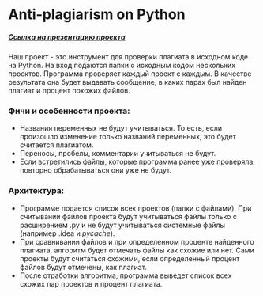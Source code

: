 # Anti-plagiarism on Python
##### [Ссылка на презентацию проекта](https://docs.google.com/presentation/d/1pwM77KrHbaE-vN94Jh-8vWR_oQB6jHfMTrfVR9SoYE4/edit#slide=id.p)

Наш проект - это инструмент для проверки плагиата в исходном коде на Python. На вход подаются папки с исходным кодом нескольких проектов. Программа проверяет каждый проект с каждым. В качестве результата она будет выдавать сообщение,  в каких парах был найден плагиат и процент похожих файлов. 


### Фичи и особенности проекта:

* Названия переменных не будут учитываться. То есть, если произошло изменение только названий переменных, это будет считается плагиатом.
* Переносы, пробелы, комментарии учитываться не будут.
* Если встретились файлы, которые программа ранее уже проверяла, повторно обрабатываться они уже не будут.

### Архитектура:

* Программе подается список всех проектов (папки с файлами). При считывании файлов проекта будут учитываться файлы только с расширением .py и не будут учитываться системные файлы (например .idea и _pycache_).
* При сравнивании файлов и при определенном проценте найденного плагиата, алгоритм будет отмечать файлы как схожие или нет. Сами проекты будут считаться схожими, если определенный процент файлов будут отмечены, как  плагиат.
* После отработки алгоритма, программа выведет список всех схожих пар проектов и процент плагиата.
